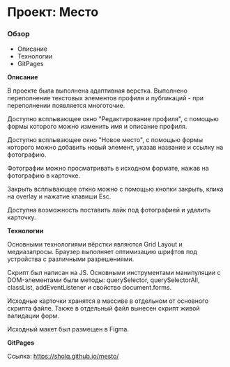 # Проект: Место

### Обзор
* Описание
* Технологии
* GitPages

**Описание**

В проекте была выполнена адаптивная верстка. Выполнено переполнение текстовых элементов профиля и публикаций - при переполнении появляется многоточие.

Доступно всплывающее окно "Редактирование профиля", с помощью формы которого можно изменить имя и описание профиля.

Доступно всплывающее окно "Новое место", с помощью формы которого можно добавить новый элемент, указав название и ссылку на фотографию.

Фотографии можно просматривать в исходном формате, нажав на фотографию в карточке.

Закрыть всплывающее откно можно с помощью кнопки закрыть, клика на overlay и нажатие клавиши Esc.

Доступна возможность поставить лайк под фотографией и удалить карточку.

**Технологии**

Основными технологиями вёрстки являются Grid Layout и медиазапросы. Браузер выполняет оптимизацию шрифтов под устройства с различными разрешениями.

Скрипт был написан на JS. Основными инструментами манипуляции с DOM-элементами были методы: querySelector, querySelectorAll, classList, addEventListener и свойство document.forms.

Исходные карточки хранятся в массиве в отдельном от основного скрипта файле. Также в отдельный файл вынесен скрипт живой валидации форм.

Исходный макет был размещен в Figma.

**GitPages**

Ссылка: https://sholq.github.io/mesto/
